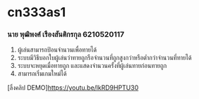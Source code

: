 # cn333as1
### นาย พุฒิพงศ์ เรืองสันติกรกุล 6210520117
1.  ผู้เล่นสามารถป้อนจำนวนเพื่อทายได้
2.  ระบบมีวิธีบอกใบผู้เล่นว่าทายถูกรือจำนวนที่ถูกสูงกว่าหรือต่ำกว่าจำนวนที่ทายได้
3.  ระบบจะหยุดเมื่อทายถูก และแสดงจำนวนครั้งที่ผู้เล่นทายก่อนทายถูก
4.  สามารถเริ่มเกมใหม่ได้

[ลิ้งคลิป DEMO]<https://youtu.be/lkRD9HPTU30>
